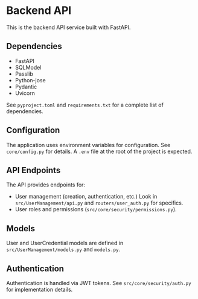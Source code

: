 # Backend API

This is the backend API service built with FastAPI.

## Dependencies

- FastAPI
- SQLModel
- Passlib
- Python-jose
- Pydantic
- Uvicorn

See `pyproject.toml` and `requirements.txt` for a complete list of dependencies.

## Configuration

The application uses environment variables for configuration.  See `core/config.py` for details.  A `.env` file at the root of the project is expected.

## API Endpoints

The API provides endpoints for:

- User management (creation, authentication, etc.) Look in `src/UserManagement/api.py` and `routers/user_auth.py` for specifics.
- User roles and permissions (`src/core/security/permissions.py`).

## Models

User and UserCredential models are defined in `src/UserManagement/models.py` and `models.py`.

## Authentication

Authentication is handled via JWT tokens.  See `src/core/security/auth.py` for implementation details.
